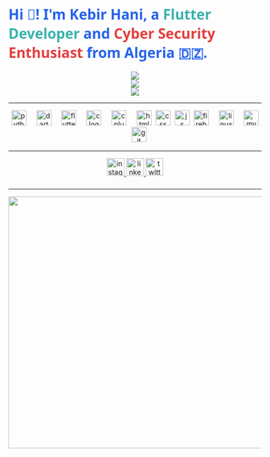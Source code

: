 <h1 align="left" style="color: #2563eb; font-family: 'Segoe UI', sans-serif; font-weight: 600;">
  Hi 👋! I'm Kebir Hani, a <span style="color: #38b2ac;">Flutter Developer</span> and 
  <span style="color: #e53e3e;">Cyber Security Enthusiast</span> from Algeria 🇩🇿.
</h1>
<style>
  @keyframes wave {
    0%, 100% { transform: rotate(0deg); }
    25% { transform: rotate(-15deg); }
    75% { transform: rotate(15deg); }
  }
</style>

<div align="center">
  <img src="https://github-readme-stats.vercel.app/api?username=0xPr0f3ss0r&theme=vue-dark&show_icons=true&hide_border=false&count_private=true"/>
  <br />
  <img src="https://github-readme-streak-stats.herokuapp.com/?user=0xPr0f3ss0r&theme=vue-dark&hide_border=false" />
  <br />
  <img src = "https://github-readme-stats.vercel.app/api/top-langs/?username=0xPr0f3ss0r&theme=vue-dark&show_icons=true&hide_border=false&layout=compact" />
</div>

<hr />

<div align="center">
  <img src="https://cdn.jsdelivr.net/gh/devicons/devicon/icons/python/python-original.svg" height="30" alt="python logo"  />
  <img width="12" />
  <img src="https://cdn.jsdelivr.net/gh/devicons/devicon/icons/dart/dart-original.svg" height="30" alt="dart logo"  />
  <img width="12" />
  <img src="https://cdn.jsdelivr.net/gh/devicons/devicon/icons/flutter/flutter-original.svg" height="30" alt="flutter logo"  />
  <img width="12" />
  <img src="https://cdn.jsdelivr.net/gh/devicons/devicon/icons/c/c-original.svg" height="30" alt="c logo"  />
  <img width="12" />
  <img src="https://cdn.jsdelivr.net/gh/devicons/devicon/icons/cplusplus/cplusplus-original.svg" height="30" alt="cplusplus logo"  />
  <img width="12" />
  <img src="https://cdn.jsdelivr.net/gh/devicons/devicon/icons/html5/html5-original.svg" height="30" alt="html logo" />
  <img with="12" />
  <img src="https://cdn.jsdelivr.net/gh/devicons/devicon/icons/css3/css3-original.svg" height="30" alt="css logo" />
  <img widh="12" />
  <img src="https://cdn.jsdelivr.net/gh/devicons/devicon/icons/javascript/javascript-original.svg" height="30" alt="js logo" />
  <img widh="12" />
  <img src="https://cdn.jsdelivr.net/gh/devicons/devicon/icons/firebase/firebase-plain.svg" height="30" alt="firebase logo"  />
  <img width="12" />
  <img src="https://cdn.jsdelivr.net/gh/devicons/devicon/icons/linux/linux-original.svg" height="30" alt="linux logo"  />
  <img width="12" />
  <img src="https://cdn.jsdelivr.net/gh/devicons/devicon/icons/mysql/mysql-original.svg" height="30" alt="mysql logo"  />
  <img width="12" />
  <img src="https://cdn.jsdelivr.net/gh/devicons/devicon/icons/git/git-original.svg" height="30" alt="git logo"  />
</div>
<hr />
<div align="center">
  <a href="https://www.instagram.com/hani_____kr_/?utm_source=ig_web_button_share_sheet" target="_blank">
    <img src="https://img.shields.io/static/v1?message=Instagram&logo=instagram&label=&color=E4405F&logoColor=white&labelColor=&style=for-the-badge" height="35" alt="instagram logo"  />
  </a>
  <a href="https://www.linkedin.com/in/kebir-hani" target="_blank">
    <img src="https://img.shields.io/static/v1?message=LinkedIn&logo=linkedin&label=&color=0077B5&logoColor=white&labelColor=&style=for-the-badge" height="35" alt="linkedin logo"  />
  </a>
  <a href="https://x.com/0xM4G1sT3r" target="_blank">
    <img src="https://img.shields.io/static/v1?message=Twitter&logo=twitter&label=&color=1DA1F2&logoColor=white&labelColor=&style=for-the-badge" height="35" alt="twitter logo"  />
  </a>
</div>

###
<hr />
<img align="center" height="500" width ="1600" src="https://media.giphy.com/media/6xE1FNcorRInS/giphy.gif?cid=ecf05e479acyjtzvpfmb1ccw8127o5xkh1hl99jw1vmsbz3z&ep=v1_gifs_related&rid=giphy.gif&ct=g"  />

###
